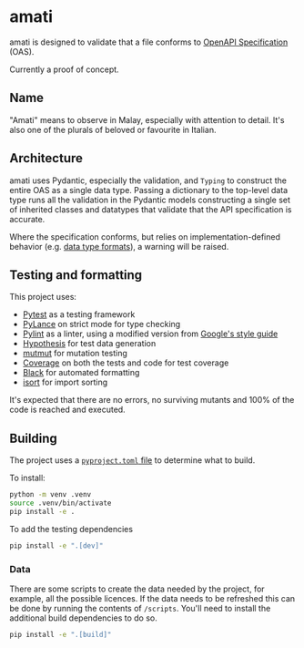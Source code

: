 # amati

amati is designed to validate that a file conforms to [OpenAPI Specification](https://spec.openapis.org/oas/v3.1.1.html) (OAS).

Currently a proof of concept.

## Name

"Amati" means to observe in Malay, especially with attention to detail. It's also one of the plurals of beloved or favourite in Italian.

## Architecture

amati uses Pydantic, especially the validation, and `Typing` to construct the entire OAS as a single data type. Passing a dictionary to the top-level data type runs all the validation in the Pydantic models constructing a single set of inherited classes and datatypes that validate that the API specification is accurate.

Where the specification conforms, but relies on implementation-defined behavior (e.g. [data type formats](https://spec.openapis.org/oas/v3.1.1.html#data-type-format)), a warning will be raised.

## Testing and formatting

This project uses:

* [Pytest](https://docs.pytest.org/en/stable/) as a testing framework
* [PyLance](https://marketplace.visualstudio.com/items?itemName=ms-python.vscode-pylance) on strict mode for type checking
* [Pylint](https://www.pylint.org/) as a linter, using a modified version from [Google's style guide](https://google.github.io/styleguide/pyguide.html)
* [Hypothesis](https://hypothesis.readthedocs.io/en/latest/index.html) for test data generation
* [mutmut](https://mutmut.readthedocs.io/en/latest/index.html) for mutation testing
* [Coverage](https://coverage.readthedocs.io/en/7.6.8/) on both the tests and code for test coverage
* [Black](https://black.readthedocs.io/en/stable/index.html) for automated formatting
* [isort](https://pycqa.github.io/isort/) for import sorting

It's expected that there are no errors, no surviving mutants and 100% of the code is reached and executed.

## Building

The project uses a [`pyproject.toml` file](https://packaging.python.org/en/latest/guides/writing-pyproject-toml/#writing-pyproject-toml) to determine what to build.

To install:

```sh
python -m venv .venv
source .venv/bin/activate
pip install -e .
```

To add the testing dependencies

```sh
pip install -e ".[dev]"
```

### Data

There are some scripts to create the data needed by the project, for example, all the possible licences. If the data needs to be refreshed this can be done by running the contents of `/scripts`. You'll need to install the additional build dependencies to do so.

```sh
pip install -e ".[build]"
```




